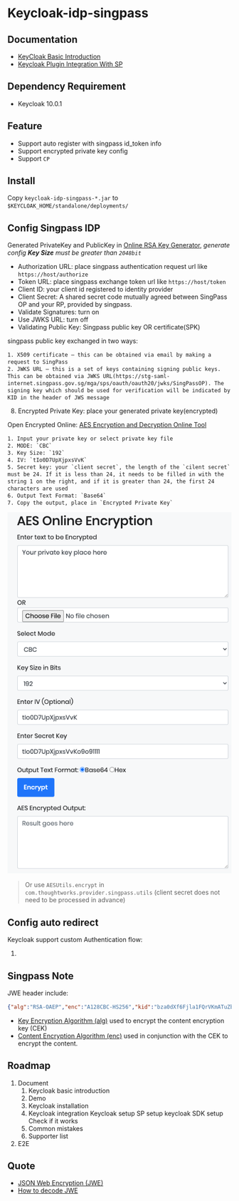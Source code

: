 # Keycloak-idp-singpass

## Documentation

- [KeyCloak Basic Introduction](documents/KeyCloak-Basic-Introduction.md)
- [Keycloak Plugin Integration With SP](documents/Keycloak-Plugin-Integration-With-SP.md)

## Dependency Requirement

- Keycloak 10.0.1

## Feature

- Support auto register with singpass id_token info
- Support encrypted private key config
- Support `CP`

## Install

Copy `keycloak-idp-singpass-*.jar` to `$KEYCLOAK_HOME/standalone/deployments/`

## Config Singpass IDP

Generated PrivateKey and PublicKey in [Online RSA Key Generator](https://travistidwell.com/jsencrypt/demo/), *generate config **Key Size** must be greater than `2048bit`*

- Authorization URL: place singpass authentication request url like `https://host/authorize`
- Token URL: place singpass exchange token url like `https://host/token`
- Client ID: your client id registered to identity provider
- Client Secret: A shared secret code mutually agreed between SingPass OP and your RP, provided by singpass.
- Validate Signatures: turn on
- Use JWKS URL: turn off
- Validating Public Key: Singpass public key OR certificate(SPK)

singpass public key exchanged in two ways:

    1. X509 certificate – this can be obtained via email by making a request to SingPass
    2. JWKS URL – this is a set of keys containing signing public keys. This can be obtained via JWKS URL(https://stg-saml-internet.singpass.gov.sg/mga/sps/oauth/oauth20/jwks/SingPassOP). The signing key which should be used for verification will be indicated by KID in the header of JWS message

8. Encrypted Private Key: place your generated private key(encrypted)

Open Encrypted Online: [AES Encryption and Decryption Online Tool](https://www.devglan.com/online-tools/aes-encryption-decryption)

    1. Input your private key or select private key file
    2. MODE: `CBC`
    3. Key Size: `192`
    4. IV: `tIo0D7UpXjpxsVvK`
    5. Secret key: your `client secret`, the length of the `cilent secret` must be 24. If it is less than 24, it needs to be filled in with the string 1 on the right, and if it is greater than 24, the first 24 characters are used
    6. Output Text Format: `Base64`
    7. Copy the output, place in `Encrypted Private Key`

![](/images/encryption_the_example.png)

> Or use `AESUtils.encrypt` in `com.thoughtworks.provider.singpass.utils` (client secret does not need to be processed in advance)

## Config auto redirect

Keycloak support custom Authentication flow:

1. 

## Singpass Note

JWE header include:

```json
{"alg":"RSA-OAEP","enc":"A128CBC-HS256","kid":"bza0dXf6Fjla1FQrVKmATuZb9-4M90LxDuf3ujLYbqg"}
```

- [Key Encryption Algorithm (alg)](https://tools.ietf.org/html/rfc7518#section-4.1) used to encrypt the content encryption key (CEK)
- [Content Encryption Algorithm (enc)](https://tools.ietf.org/html/rfc7518#section-5.1) used in conjunction with the CEK to encrypt the content.

## Roadmap

1. Document
    1. Keycloak basic introduction
    2. Demo
    3. Keycloak installation
    4. Keycloak integration
        Keycloak setup
        SP setup
        keycloak SDK setup
        Check if it works
    5. Common mistakes
    6. Supporter list
2. E2E


## Quote

- [JSON Web Encryption (JWE)](https://tools.ietf.org/html/rfc7516)
- [How to decode JWE](https://stackoverflow.com/a/42503200)